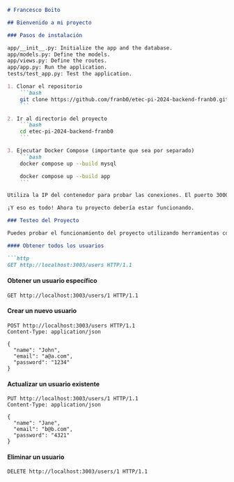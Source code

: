 ```markdown
# Francesco Boito

## Bienvenido a mi proyecto

### Pasos de instalación

app/__init__.py: Initialize the app and the database.
app/models.py: Define the models.
app/views.py: Define the routes.
app/app.py: Run the application.
tests/test_app.py: Test the application.

1. Clonar el repositorio
    ```bash
    git clone https://github.com/franb0/etec-pi-2024-backend-franb0.git
    ```

2. Ir al directorio del proyecto
    ```bash
    cd etec-pi-2024-backend-franb0
    ```

3. Ejecutar Docker Compose (importante que sea por separado)
    ```bash
    docker compose up --build mysql

    docker compose up --build app
    ```

Utiliza la IP del contenedor para probar las conexiones. El puerto 3000 está asignado al servidor.

¡Y eso es todo! Ahora tu proyecto debería estar funcionando.

### Testeo del Proyecto

Puedes probar el funcionamiento del proyecto utilizando herramientas como Postman o cURL. A continuación, se muestran algunos ejemplos de solicitudes HTTP que puedes realizar:

#### Obtener todos los usuarios

```http
GET http://localhost:3003/users HTTP/1.1
```

#### Obtener un usuario específico

```http
GET http://localhost:3003/users/1 HTTP/1.1
```

#### Crear un nuevo usuario

```http
POST http://localhost:3003/users HTTP/1.1
Content-Type: application/json

{
  "name": "John",
  "email": "a@a.com",
  "password": "1234"
}
```

#### Actualizar un usuario existente

```http
PUT http://localhost:3003/users/1 HTTP/1.1
Content-Type: application/json

{
  "name": "Jane",
  "email": "b@b.com",
  "password": "4321"
}
```

#### Eliminar un usuario

```http
DELETE http://localhost:3003/users/1 HTTP/1.1
```


